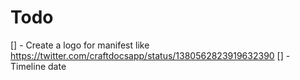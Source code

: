 # Todo

[] - Create a logo for manifest like https://twitter.com/craftdocsapp/status/1380562823919632390
[] - Timeline date